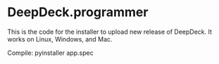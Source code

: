 # DeepDeck.programmer
This is the code for the installer to upload new release of DeepDeck. It works on Linux, Windows, and Mac.


Compile:
pyinstaller app.spec